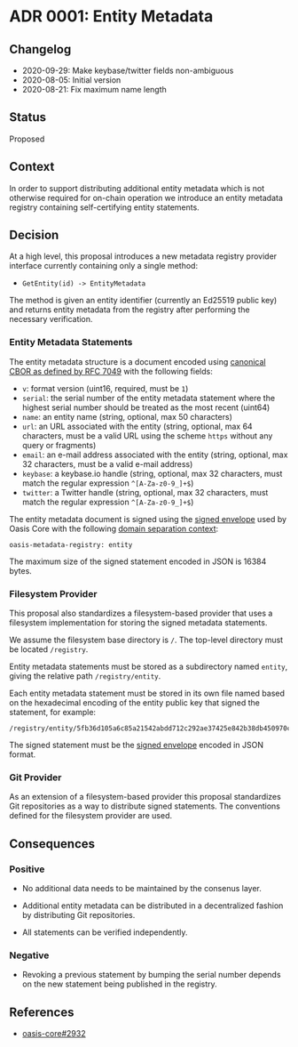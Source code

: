 # ADR 0001: Entity Metadata

## Changelog

- 2020-09-29: Make keybase/twitter fields non-ambiguous
- 2020-08-05: Initial version
- 2020-08-21: Fix maximum name length

## Status

Proposed

## Context

In order to support distributing additional entity metadata which is not
otherwise required for on-chain operation we introduce an entity metadata
registry containing self-certifying entity statements.

## Decision

At a high level, this proposal introduces a new metadata registry provider
interface currently containing only a single method:

* `GetEntity(id) -> EntityMetadata`

The method is given an entity identifier (currently an Ed25519 public key) and
returns entity metadata from the registry after performing the necessary
verification.

### Entity Metadata Statements

The entity metadata structure is a document encoded using [canonical CBOR as
defined by RFC 7049] with the following fields:

* `v`: format version (uint16, required, must be `1`)
* `serial`: the serial number of the entity metadata statement where the highest
  serial number should be treated as the most recent (uint64)
* `name`: an entity name (string, optional, max 50 characters)
* `url`: an URL associated with the entity (string, optional, max 64 characters,
  must be a valid URL using the scheme `https` without any query or fragments)
* `email`: an e-mail address associated with the entity (string, optional, max
  32 characters, must be a valid e-mail address)
* `keybase`: a keybase.io handle (string, optional, max 32 characters, must
  match the regular expression `^[A-Za-z0-9_]+$`)
* `twitter`: a Twitter handle (string, optional, max 32 characters, must match
  the regular expression `^[A-Za-z0-9_]+$`)

The entity metadata document is signed using the [signed envelope] used by Oasis
Core with the following [domain separation context]:

```
oasis-metadata-registry: entity
```

The maximum size of the signed statement encoded in JSON is 16384 bytes.

<!-- markdownlint-disable line-length -->
[canonical CBOR as defined by RFC 7049]: https://tools.ietf.org/html/rfc7049
[signed envelope]: https://pkg.go.dev/github.com/oasisprotocol/oasis-core/go/common/crypto/signature?tab=doc#Signed
[domain separation context]: https://github.com/oasisprotocol/oasis-core/blob/master/docs/crypto.md#domain-separation
<!-- markdownlint-enable line-length -->

### Filesystem Provider

This proposal also standardizes a filesystem-based provider that uses a
filesystem implementation for storing the signed metadata statements.

We assume the filesystem base directory is `/`. The top-level directory must be
located `/registry`.

Entity metadata statements must be stored as a subdirectory named `entity`,
giving the relative path `/registry/entity`.

Each entity metadata statement must be stored in its own file named based on
the hexadecimal encoding of the entity public key that signed the statement, for
example:

```
/registry/entity/5fb36d105a6c85a21542abdd712c292ae37425e842b38db450970cdef0780bd8.json
```

The signed statement must be the [signed envelope] encoded in JSON format.

### Git Provider

As an extension of a filesystem-based provider this proposal standardizes Git
repositories as a way to distribute signed statements. The conventions defined
for the filesystem provider are used.

## Consequences

### Positive

- No additional data needs to be maintained by the consenus layer.

- Additional entity metadata can be distributed in a decentralized fashion by
  distributing Git repositories.

- All statements can be verified independently.

### Negative

- Revoking a previous statement by bumping the serial number depends on the new
  statement being published in the registry.

## References

- [oasis-core#2932](https://github.com/oasisprotocol/oasis-core/issues/2932)
